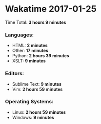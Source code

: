 # Wakatime 2017-01-25

Time Total: **3 hours 9 minutes**

### Languages:
- HTML: **2 minutes** 
- Other: **17 minutes** 
- Python: **2 hours 39 minutes** 
- XSLT: **9 minutes** 

### Editors:
- Sublime Text: **9 minutes** 
- Vim: **2 hours 59 minutes** 

### Operating Systems:
- Linux: **2 hours 59 minutes** 
- Windows: **9 minutes** 

